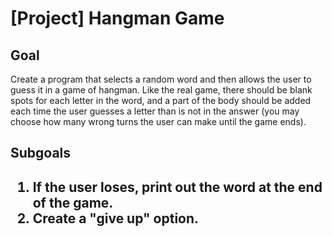 <h1>[Project] Hangman Game</h1>

<h2>Goal</h2>

<p>Create a program that selects a random word and then allows the user to guess it in a game of hangman. Like the real game, there should be blank spots for each letter in the word, and a part of the body should be added each time the user guesses a letter than is not in the answer (you may choose how many wrong turns the user can make until the game ends).</p>

<h2>Subgoals<h2>

<ol>
	<li>If the user loses, print out the word at the end of the game.</li>
	<li>Create a "give up" option.</li>
</ol>